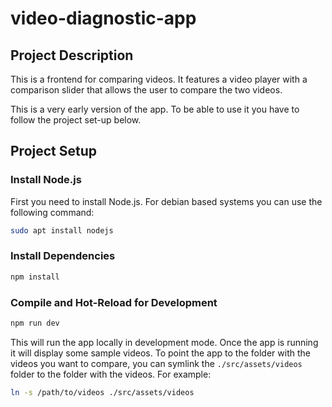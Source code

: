 # video-diagnostic-app

## Project Description
This is a frontend for comparing videos. It features a video player with a comparison slider that allows the user to compare the two videos.

This is a very early version of the app. To be able to use it you have to follow the project set-up below.

## Project Setup

### Install Node.js
First you need to install Node.js. For debian based systems you can use the following command:

```sh
sudo apt install nodejs
```

### Install Dependencies

```sh
npm install
```

### Compile and Hot-Reload for Development

```sh
npm run dev
```

This will run the app locally in development mode. Once the app is running it will display some sample videos. To point the app to the folder with the videos you want to compare, you can symlink the `./src/assets/videos` folder to the folder with the videos. For example:

```sh
ln -s /path/to/videos ./src/assets/videos
```
